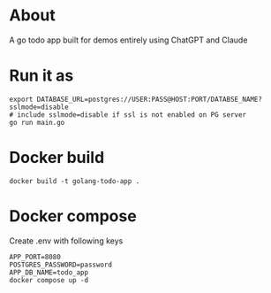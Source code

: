 # About 
A go todo app built for demos entirely using ChatGPT and Claude


# Run it as 
```shell
export DATABASE_URL=postgres://USER:PASS@HOST:PORT/DATABSE_NAME?sslmode=disable
# include sslmode=disable if ssl is not enabled on PG server
go run main.go
```


# Docker build 

```shell
docker build -t golang-todo-app .
```

# Docker compose 
Create .env with following keys 
```shell
APP_PORT=8080
POSTGRES_PASSWORD=password
APP_DB_NAME=todo_app
docker compose up -d
```